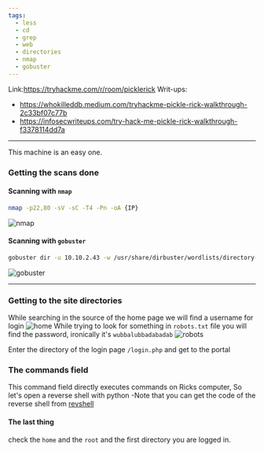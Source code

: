 ```yaml
---
tags:
  - less
  - cd
  - grep
  - web
  - directories
  - nmap
  - gobuster
---
```

Link:https://tryhackme.com/r/room/picklerick
Writ-ups:
- https://whokilleddb.medium.com/tryhackme-pickle-rick-walkthrough-2c33bf07c77b
- https://infosecwriteups.com/try-hack-me-pickle-rick-walkthrough-f3378114dd7a

---

This machine is an easy one.

### Getting the scans done


#### Scanning with `nmap`

```bash
nmap -p22,80 -sV -sC -T4 -Pn -oA {IP}
```
![nmap](../../../files/photos/Pickle_Rick/nmap.png)

#### Scanning with `gobuster`
```bash
gobuster dir -u 10.10.2.43 -w /usr/share/dirbuster/wordlists/directory-list-2.3-medium.txt
```
 ![gobuster](../../../files/photos/Pickle_Rick/gobuster.png)

---

### Getting to the site directories

While searching in the source of the home page we will find a username for login
	 ![home](../../../files/photos/Pickle_Rick/home.png)
While trying to look for something in `robots.txt` file you will find the password, ironically it's `wubbalubbadabadab`
	![robots](../../../files/photos/Pickle_Rick/robots.png)

Enter the directory of the login page `/login.php` and get to the portal


### The commands field

This command field directly executes commands on Ricks computer, So let's open a reverse shell with python -Note that you can get the code of the reverse shell from [revshell](https://www.revshells.com/)

#### The last thing

check the `home` and the `root` and the first directory you are logged in.
